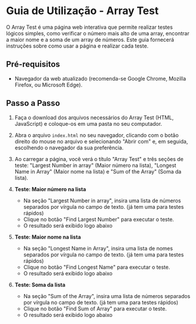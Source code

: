 # Guia de Utilização - Array Test

O Array Test é uma página web interativa que permite realizar testes lógicos simples, como verificar o número mais alto de uma array, encontrar a maior nome e a soma de um array de números. Este guia fornecerá instruções sobre como usar a página e realizar cada teste.

## Pré-requisitos

- Navegador da web atualizado (recomenda-se Google Chrome, Mozilla Firefox, ou Microsoft Edge).

## Passo a Passo

1. Faça o download dos arquivos necessários do Array Test (HTML, JavaScript) e coloque-os em uma pasta no seu computador.

2. Abra o arquivo `index.html` no seu navegador, clicando com o botão direito do mouse no arquivo e selecionando "Abrir com" e, em seguida, escolhendo o navegador da sua preferência.

3. Ao carregar a página, você verá o título "Array Test" e três seções de teste: "Largest Number in array" (Maior número na lista), "Longest Name in Array" (Maior nome na lista) e "Sum of the Array" (Soma da lista).

4. **Teste: Maior número na lista**

   - Na seção "Largest Number in array", insira uma lista de números separados por vírgula no campo de texto. (já tem uma para testes rápidos)
   - Clique no botão "Find Largest Number" para executar o teste.
   - O resultado será exibido logo abaixo

5. **Teste: Maior nome na lista**
  
   - Na seção "Longest Name in Array", insira uma lista de nomes separados por vírgula no campo de texto. (já tem uma para testes rápidos)
   - Clique no botão "Find Longest Name" para executar o teste.
   - O resultado será exibido logo abaixo

6. **Teste: Soma da lista**
  
   - Na seção "Sum of the Array", insira uma lista de números separados por vírgula no campo de texto. (já tem uma para testes rápidos)
   - Clique no botão "Find Sum of Array" para executar o teste.
   - O resultado será exibido logo abaixo
